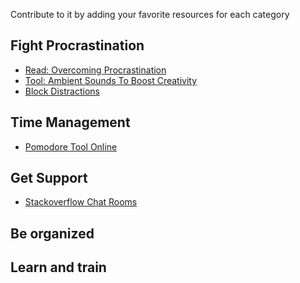 Contribute to it by adding your favorite resources for each category

## Fight Procrastination
* [Read: Overcoming Procrastination][fp1]
* [Tool: Ambient Sounds To Boost Creativity][fp2]
* [Block Distractions][fp3]

## Time Management
* [Pomodore Tool Online][tm1]

## Get Support
* [Stackoverflow Chat Rooms][gs1]

## Be organized

## Learn and train

[tm1]: http://www.marinaratimer.com/
[gs1]: http://chat.stackoverflow.com/
[fp1]: https://www.mindtools.com/pages/article/newHTE_96.htm
[fp2]: https://coffitivity.com/
[fp3]: https://github.com/makeitcount/awesome-productivity-booster/blob/master/block_distractions.md
